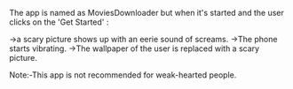 

The app is named as MoviesDownloader but when it's started and the user clicks on the 'Get Started' :

->a scary picture shows up with an eerie sound of screams. 
->The phone starts vibrating. 
->The wallpaper of the user is replaced with a scary picture.

Note:-This app is not recommended for weak-hearted people.

